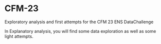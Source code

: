 # CFM-23
Exploratory analysis and first attempts for the CFM 23 ENS DataChallenge


In Explanatory analysis, you will find some data exploration as well as some light attempts. 

